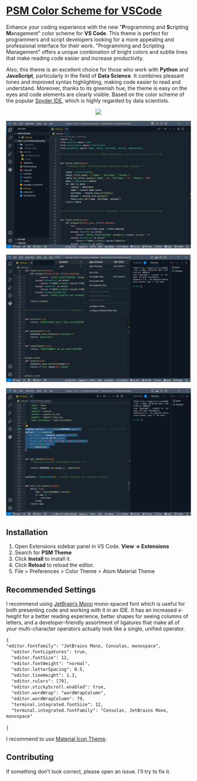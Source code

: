 # [PSM Color Scheme for VSCode](https://github.com/sergiokapone/psm-theme)

Enhance your coding experience with the new "**P**rogramming and **S**cripting **M**anagement" color scheme for **VS Code**. This theme is perfect for programmers and script developers looking for a more appealing and professional interface for their work. "Programming and Scripting Management" offers a unique combination of bright colors and subtle lines that make reading code easier and increase productivity.

Also, this theme is an excellent choice for those who work with **Python** and **JavaScript**, particularly in the field of **Data Science**. It combines pleasant tones and improved syntax highlighting, making code easier to read and understand. Moreover, thanks to its greenish hue, the theme is easy on the eyes and code elements are clearly visible. Based on the color scheme of the popular [Spyder IDE](https://www.spyder-ide.org/), which is highly regarded by data scientists.

<div align="center">
  <a href="https://marketplace.visualstudio.com/items?itemName=Sergiy.psm-theme" align="center">
    <img src="https://img.shields.io/badge/preview%20in-vscode.dev-blue">
  </a>
</div>

![Preview](https://raw.githubusercontent.com/sergiokapone/psm-theme/master/images/screenshot1.png)

![Preview](https://raw.githubusercontent.com/sergiokapone/psm-theme/master/images/screenshot2.png)

![Preview](https://raw.githubusercontent.com/sergiokapone/psm-theme/master/images/screenshot3.png)

## Installation

1. Open Extensions sidebar panel in VS Code. **View → Extensions**
2. Search for **PSM Theme**
3. Click **Install** to install it.
4. Click **Reload** to reload the editor.
5. File > Preferences > Color Theme > Atom Material Theme

## Recommended Settings

I recommend using [JetBrain’s Mono](https://www.jetbrains.com/lp/mono/) mono-spaced font which is useful for both presenting code and working with it in an IDE. It has an increased x-height for a better reading experience, better shapes for seeing columns of letters, and a developer-friendly assortment of ligatures that make all of your multi-character operators actually look like a single, unified operator.

```
{
"editor.fontFamily": "JetBrains Mono, Consolas, monospace",
  "editor.fontLigatures": true,
  "editor.fontSize": 12,
  "editor.fontWeight": "normal",
  "editor.letterSpacing": 0.5,
  "editor.lineHeight": 1.3,
  "editor.rulers": [79],
  "editor.stickyScroll.enabled": true,
  "editor.wordWrap": "wordWrapColumn",
  "editor.wordWrapColumn": 79,
  "terminal.integrated.fontSize": 12,
  "terminal.integrated.fontFamily": "Consolas, JetBrains Mono, monospace"

}
```

I recommend to use [Material Icon Theme](https://marketplace.visualstudio.com/items?itemName=PKief.material-icon-theme).

## Contributing

If something don't look correct, please open an issue. I'll try to fix it.

